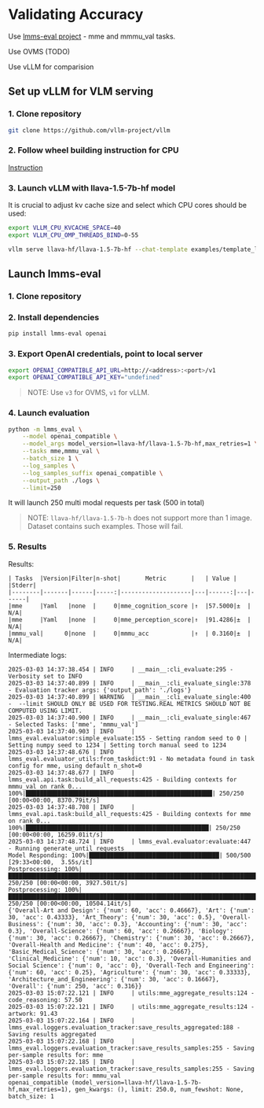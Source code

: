 # Validating Accuracy

Use [lmms-eval project](https://github.com/EvolvingLMMs-Lab/lmms-eval) - mme and mmmu_val tasks.

Use OVMS (TODO)

Use vLLM for comparision

## Set up vLLM for VLM serving

### 1. Clone repository

```bash
git clone https://github.com/vllm-project/vllm
```

### 2. Follow wheel building instruction for CPU

[Instruction](https://github.com/vllm-project/vllm/blob/main/docs/source/getting_started/installation/cpu/build.inc.md)

### 3. Launch vLLM with llava-1.5-7b-hf model

It is crucial to adjust kv cache size and select which CPU cores should be used:

```bash
export VLLM_CPU_KVCACHE_SPACE=40
export VLLM_CPU_OMP_THREADS_BIND=0-55
```

```bash
vllm serve llava-hf/llava-1.5-7b-hf --chat-template examples/template_llava.jinja --port 11828 --limit-mm-per-prompt image=32
```


## Launch lmms-eval

### 1. Clone repository

### 2. Install dependencies

```bash
pip install lmms-eval openai
```

### 3. Export OpenAI credentials, point to local server

```bash
export OPENAI_COMPATIBLE_API_URL=http://<address>:<port>/v1
export OPENAI_COMPATIBLE_API_KEY="undefined"
```

> NOTE: Use `v3` for OVMS, `v1` for vLLM.

### 4. Launch evaluation

```bash
python -m lmms_eval \
    --model openai_compatible \
    --model_args model_version=llava-hf/llava-1.5-7b-hf,max_retries=1 \
    --tasks mme,mmmu_val \
    --batch_size 1 \
    --log_samples \
    --log_samples_suffix openai_compatible \
    --output_path ./logs \
    --limit=250
```

It will launch 250 multi modal requests per task (500 in total) 

> NOTE: `llava-hf/llava-1.5-7b-h` does not support more than 1 image. Dataset contains such examples. Those will fail.

### 5. Results

Results:
```
| Tasks  |Version|Filter|n-shot|       Metric       |   | Value |   |Stderr|
|--------|-------|------|-----:|--------------------|---|------:|---|------|
|mme     |Yaml   |none  |     0|mme_cognition_score |↑  |57.5000|±  |   N/A|
|mme     |Yaml   |none  |     0|mme_perception_score|↑  |91.4286|±  |   N/A|
|mmmu_val|      0|none  |     0|mmmu_acc            |↑  | 0.3160|±  |   N/A|
```

Intermediate logs:

```
2025-03-03 14:37:38.454 | INFO     | __main__:cli_evaluate:295 - Verbosity set to INFO
2025-03-03 14:37:40.899 | INFO     | __main__:cli_evaluate_single:378 - Evaluation tracker args: {'output_path': './logs'}
2025-03-03 14:37:40.899 | WARNING  | __main__:cli_evaluate_single:400 -  --limit SHOULD ONLY BE USED FOR TESTING.REAL METRICS SHOULD NOT BE COMPUTED USING LIMIT.
2025-03-03 14:37:40.900 | INFO     | __main__:cli_evaluate_single:467 - Selected Tasks: ['mme', 'mmmu_val']
2025-03-03 14:37:40.903 | INFO     | lmms_eval.evaluator:simple_evaluate:155 - Setting random seed to 0 | Setting numpy seed to 1234 | Setting torch manual seed to 1234
2025-03-03 14:37:48.676 | INFO     | lmms_eval.evaluator_utils:from_taskdict:91 - No metadata found in task config for mme, using default n_shot=0
2025-03-03 14:37:48.677 | INFO     | lmms_eval.api.task:build_all_requests:425 - Building contexts for mmmu_val on rank 0...
100%|█████████████████████████████████████████████████████| 250/250 [00:00<00:00, 8370.79it/s]
2025-03-03 14:37:48.708 | INFO     | lmms_eval.api.task:build_all_requests:425 - Building contexts for mme on rank 0...
100%|████████████████████████████████████████████████████| 250/250 [00:00<00:00, 16259.01it/s]
2025-03-03 14:37:48.724 | INFO     | lmms_eval.evaluator:evaluate:447 - Running generate_until requests
Model Responding: 100%|█████████████████████████████████████| 500/500 [29:33<00:00,  3.55s/it]
Postprocessing: 100%|███████████████████████████████████████████████████████████████████████████████████████████████████████████████████████████████████████████████████████████████████| 250/250 [00:00<00:00, 3927.50it/s]
Postprocessing: 100%|██████████████████████████████████████████████████████████████████████████████████████████████████████████████████████████████████████████████████████████████████| 250/250 [00:00<00:00, 10504.14it/s]
{'Overall-Art and Design': {'num': 60, 'acc': 0.46667}, 'Art': {'num': 30, 'acc': 0.43333}, 'Art_Theory': {'num': 30, 'acc': 0.5}, 'Overall-Business': {'num': 30, 'acc': 0.3}, 'Accounting': {'num': 30, 'acc': 0.3}, 'Overall-Science': {'num': 60, 'acc': 0.26667}, 'Biology': {'num': 30, 'acc': 0.26667}, 'Chemistry': {'num': 30, 'acc': 0.26667}, 'Overall-Health and Medicine': {'num': 40, 'acc': 0.275}, 'Basic_Medical_Science': {'num': 30, 'acc': 0.26667}, 'Clinical_Medicine': {'num': 10, 'acc': 0.3}, 'Overall-Humanities and Social Science': {'num': 0, 'acc': 0}, 'Overall-Tech and Engineering': {'num': 60, 'acc': 0.25}, 'Agriculture': {'num': 30, 'acc': 0.33333}, 'Architecture_and_Engineering': {'num': 30, 'acc': 0.16667}, 'Overall': {'num': 250, 'acc': 0.316}}
2025-03-03 15:07:22.121 | INFO     | utils:mme_aggregate_results:124 - code_reasoning: 57.50
2025-03-03 15:07:22.121 | INFO     | utils:mme_aggregate_results:124 - artwork: 91.43
2025-03-03 15:07:22.164 | INFO     | lmms_eval.loggers.evaluation_tracker:save_results_aggregated:188 - Saving results aggregated
2025-03-03 15:07:22.168 | INFO     | lmms_eval.loggers.evaluation_tracker:save_results_samples:255 - Saving per-sample results for: mme
2025-03-03 15:07:22.185 | INFO     | lmms_eval.loggers.evaluation_tracker:save_results_samples:255 - Saving per-sample results for: mmmu_val
openai_compatible (model_version=llava-hf/llava-1.5-7b-hf,max_retries=1), gen_kwargs: (), limit: 250.0, num_fewshot: None, batch_size: 1
```
